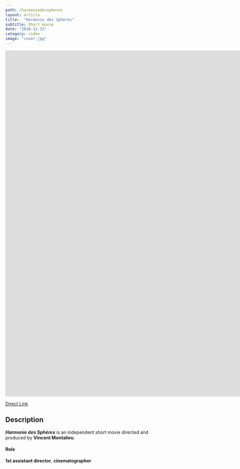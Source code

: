 ```yaml
---
path: /harmoniedesspheres
layout: article
title:  "Harmonie des Sphères"
subtitle: Short movie
date: "2018-12-25"
category: video
image: "cover.jpg"
---
```


<iframe width="1920" height="1080" src="https://www.youtube.com/embed/W2fsqEoim-o?rel=0" frameborder="0" allowfullscreen></iframe>  

[Direct Link](https://www.youtube.com/watch?v=W2fsqEoim-o)

##  Description
__*Harmonie des Sphères*__ is an independent short movie directed and produced by __Vincent Montalieu__.

#### Role
__1st assistant director__, __cinematographer__
